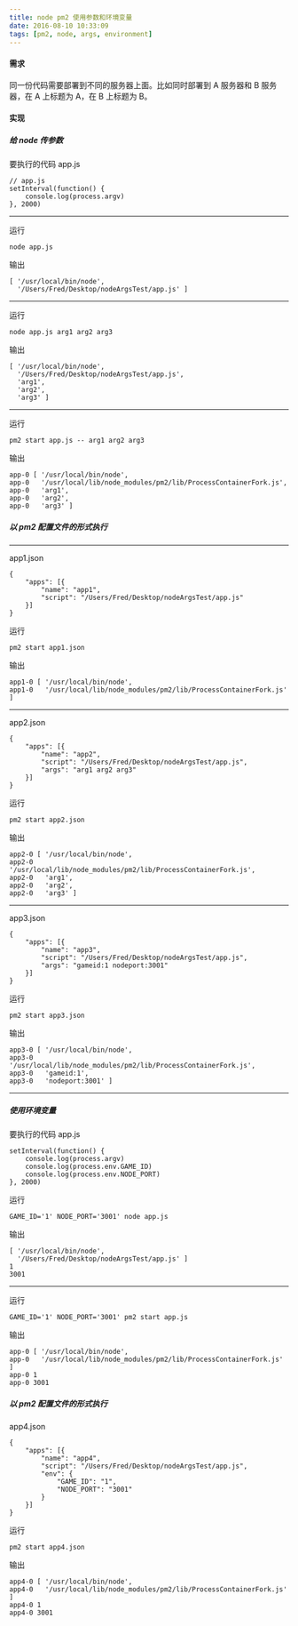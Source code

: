 ```yaml
---
title: node pm2 使用参数和环境变量
date: 2016-08-10 10:33:09
tags: [pm2, node, args, environment]
---
```



#### 需求

同一份代码需要部署到不同的服务器上面。比如同时部署到 A 服务器和 B 服务器，在 A 上标题为 A，在 B 上标题为 B。

<!--more-->

#### 实现

##### 给 node 传参数

要执行的代码 app.js

```
// app.js
setInterval(function() {
    console.log(process.argv)
}, 2000)
```

---

运行

`node app.js`

输出

```
[ '/usr/local/bin/node',
  '/Users/Fred/Desktop/nodeArgsTest/app.js' ]
```
---
运行

`node app.js arg1 arg2 arg3`

输出

```
[ '/usr/local/bin/node',
  '/Users/Fred/Desktop/nodeArgsTest/app.js',
  'arg1',
  'arg2',
  'arg3' ]
```
---
运行

`pm2 start app.js -- arg1 arg2 arg3`

输出

```
app-0 [ '/usr/local/bin/node',
app-0   '/usr/local/lib/node_modules/pm2/lib/ProcessContainerFork.js',
app-0   'arg1',
app-0   'arg2',
app-0   'arg3' ]
```


##### 以 pm2 配置文件的形式执行

---
app1.json

```
{
    "apps": [{
        "name": "app1",
        "script": "/Users/Fred/Desktop/nodeArgsTest/app.js"
    }]
}

```

运行

`pm2 start app1.json`

输出

```
app1-0 [ '/usr/local/bin/node',
app1-0   '/usr/local/lib/node_modules/pm2/lib/ProcessContainerFork.js' ]
```

---
app2.json

```
{
    "apps": [{
        "name": "app2",
        "script": "/Users/Fred/Desktop/nodeArgsTest/app.js",
        "args": "arg1 arg2 arg3"
    }]
}

```


运行

`pm2 start app2.json`

输出

```
app2-0 [ '/usr/local/bin/node',
app2-0   '/usr/local/lib/node_modules/pm2/lib/ProcessContainerFork.js',
app2-0   'arg1',
app2-0   'arg2',
app2-0   'arg3' ]
```

---

app3.json

```
{
    "apps": [{
        "name": "app3",
        "script": "/Users/Fred/Desktop/nodeArgsTest/app.js",
        "args": "gameid:1 nodeport:3001"
    }]
}
```

运行

`pm2 start app3.json`

输出

```
app3-0 [ '/usr/local/bin/node',
app3-0   '/usr/local/lib/node_modules/pm2/lib/ProcessContainerFork.js',
app3-0   'gameid:1',
app3-0   'nodeport:3001' ]
```
---

##### 使用环境变量

要执行的代码 app.js

```
setInterval(function() {
    console.log(process.argv)
    console.log(process.env.GAME_ID)
    console.log(process.env.NODE_PORT)
}, 2000)
```


运行

`GAME_ID='1' NODE_PORT='3001' node app.js`

输出

```
[ '/usr/local/bin/node',
  '/Users/Fred/Desktop/nodeArgsTest/app.js' ]
1
3001
```

---





运行

`GAME_ID='1' NODE_PORT='3001' pm2 start app.js`

输出

```
app-0 [ '/usr/local/bin/node',
app-0   '/usr/local/lib/node_modules/pm2/lib/ProcessContainerFork.js' ]
app-0 1
app-0 3001
```


##### 以 pm2 配置文件的形式执行


app4.json

```
{
    "apps": [{
        "name": "app4",
        "script": "/Users/Fred/Desktop/nodeArgsTest/app.js",
        "env": {
            "GAME_ID": "1",
            "NODE_PORT": "3001"
        }
    }]
}

```

运行

`pm2 start app4.json`

输出

```
app4-0 [ '/usr/local/bin/node',
app4-0   '/usr/local/lib/node_modules/pm2/lib/ProcessContainerFork.js' ]
app4-0 1
app4-0 3001
```